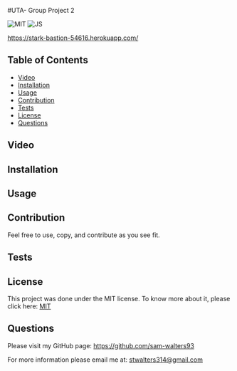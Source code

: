 #UTA- Group Project 2

 ![MIT](https://img.shields.io/badge/License-MIT-blue) ![JS](https://img.shields.io/badge/Language-JavaScript-yellow)
 
 https://stark-bastion-54616.herokuapp.com/

 ## Table of Contents
  * [Video](#Video)
  * [Installation](#installation)
  * [Usage](#usage)
  * [Contribution](#contribution)
  * [Tests](#tests)
  * [License](#license)
  * [Questions](#questions)

  ## Video


  
  ## Installation


  ## Usage
 
  
  ## Contribution
  Feel free to use, copy, and contribute as you see fit. 

  ## Tests


  ## License
  This project was done under the MIT license. To know more about it, please click here: [MIT](https://choosealicense.com/licenses/mit/)

  ## Questions
  Please visit my GitHub page: https://github.com/sam-walters93
  
  For more information please email me at: stwalters314@gmail.com
